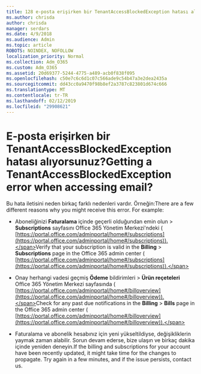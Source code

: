 ```yaml
---
title: 128 e-posta erişirken bir TenantAccessBlockedException hatası alınıyor?
ms.author: chrisda
author: chrisda
manager: serdars
ms.date: 4/9/2018
ms.audience: Admin
ms.topic: article
ROBOTS: NOINDEX, NOFOLLOW
localization_priority: Normal
ms.collection: Adm_O365
ms.custom: Adm_O365
ms.assetid: 20d69377-5244-4775-a489-acb0f838f095
ms.openlocfilehash: c50e7c6c6d1c07c566ade9c54b47a3e2dea2435a
ms.sourcegitcommit: dd43cc0a9470f98b8ef2a3787c823801d674c666
ms.translationtype: MT
ms.contentlocale: tr-TR
ms.lasthandoff: 02/12/2019
ms.locfileid: "29908621"
---
```

# <a name="getting-a-tenantaccessblockedexception-error-when-accessing-email"></a><span data-ttu-id="b778c-102">E-posta erişirken bir TenantAccessBlockedException hatası alıyorsunuz?</span><span class="sxs-lookup"><span data-stu-id="b778c-102">Getting a TenantAccessBlockedException error when accessing email?</span></span>

<span data-ttu-id="b778c-p101">Bu hata iletisini neden birkaç farklı nedenleri vardır. Örneğin:</span><span class="sxs-lookup"><span data-stu-id="b778c-p101">There are a few different reasons why you might receive this error. For example:</span></span>
  
- <span data-ttu-id="b778c-105">Aboneliğinizi **Faturalama** içinde geçerli olduğundan emin olun \> **Subscriptions** sayfasını Office 365 Yönetim Merkezi'ndeki ( [https://portal.office.com/adminportal/home#/subscriptions](https://portal.office.com/adminportal/home#/subscriptions)).</span><span class="sxs-lookup"><span data-stu-id="b778c-105">Verify that your subscription is valid in the **Billing** \> **Subscriptions** page in the Office 365 admin center ( [https://portal.office.com/adminportal/home#/subscriptions](https://portal.office.com/adminportal/home#/subscriptions)).</span></span>
    
- <span data-ttu-id="b778c-106">Onay herhangi vadesi geçmiş **Ödeme** bildirimleri \> **Ürün reçeteleri** Office 365 Yönetim Merkezi sayfasında ( [https://portal.office.com/adminportal/home#/billoverview](https://portal.office.com/adminportal/home#/billoverview)).</span><span class="sxs-lookup"><span data-stu-id="b778c-106">Check for any past due notifications in the **Billing** \> **Bills** page in the Office 365 admin center ( [https://portal.office.com/adminportal/home#/billoverview](https://portal.office.com/adminportal/home#/billoverview)).</span></span>
    
- <span data-ttu-id="b778c-p102">Faturalama ve abonelik hesabınız için yeni yükseltildiyse, değişikliklerin yaymak zaman alabilir. Sorun devam ederse, bize ulaşın ve birkaç dakika içinde yeniden deneyin.</span><span class="sxs-lookup"><span data-stu-id="b778c-p102">If the billing and subscriptions for your account have been recently updated, it might take time for the changes to propagate. Try again in a few minutes, and if the issue persists, contact us.</span></span>
    

